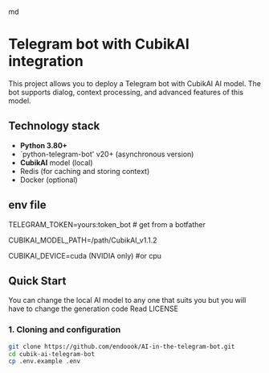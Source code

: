 md
# Telegram bot with CubikAI integration

This project allows you to deploy a Telegram bot with CubikAI AI model. The bot supports dialog, context processing, and advanced features of this model.

## Technology stack
- **Python 3.80+**
- `python-telegram-bot' v20+ (asynchronous version)
- **CubikAI** model (local)
- Redis (for caching and storing context)
- Docker (optional)

## env file
TELEGRAM_TOKEN=yours:token_bot # get from a botfather

CUBIKAI_MODEL_PATH=/path/CubikAI_v1.1.2

CUBIKAI_DEVICE=cuda (NVIDIA only) #or cpu

## Quick Start
You can change the local AI model to any one that suits you
but you will have to change the generation code
Read LICENSE 

### 1. Cloning and configuration
```bash
git clone https://github.com/endoook/AI-in-the-telegram-bot.git
cd cubik-ai-telegram-bot
cp .env.example .env
